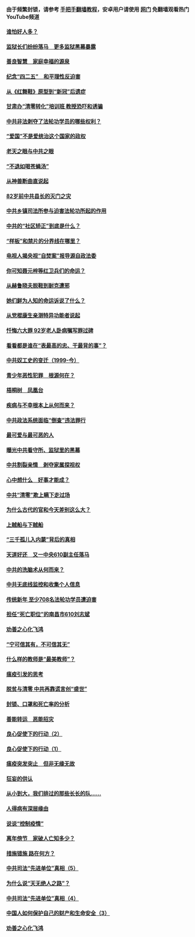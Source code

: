 #### 由于频繁封锁，请参考 [手把手翻墙教程](https://github.com/gfw-breaker/guides/wiki/)，安卓用户请使用 [网门](https://github.com/gfw-breaker/nogfw/blob/master/dl.md?t=04271601) 免翻墙观看热门YouTube频道 

#### [谁怕好人多？](../pages/19/423774.md?t=04271601) 

#### [监狱长们纷纷落马　更多监狱黑幕暴露](../pages/19/423787.md?t=04271601) 

#### [善良智慧　家庭幸福的源泉](../pages/19/423632.md?t=04271601) 

#### [纪念“四二五”　和平理性反迫害](../pages/19/423660.md?t=04271601) 

#### [从《红舞鞋》原型到“新冠”后遗症](../pages/19/423509.md?t=04271601) 

#### [甘肃办“清零转化”培训班 教授恐吓和诱骗](../pages/19/423498.md?t=04271601) 

#### [中共非法剥夺了法轮功学员的哪些权利？](../pages/19/423392.md?t=04271601) 

#### [“爱国”不是爱统治这个国家的政权](../pages/19/423029.md?t=04271601) 

#### [老天之眼与中共之眼](../pages/19/423378.md?t=04271601) 

#### [“不退如喝苍蝇汤”](../pages/19/423287.md?t=04271601) 

#### [从神兽断曲直说起](../pages/19/423201.md?t=04271601) 

#### [82岁前中共县长的灭门之灾](../pages/19/423055.md?t=04271601) 

#### [中共乡镇司法所参与迫害法轮功所起的作用](../pages/19/423064.md?t=04271601) 

#### [中共的“社区矫正”到底是什么？](../pages/19/422870.md?t=04271601) 

#### [“样板”和禁片的分界线在哪里？](../pages/19/422704.md?t=04271601) 

#### [电视人揭央视“自焚案”报导源自政法委](../pages/19/422770.md?t=04271601) 

#### [你可知聂元梓等红卫兵们的命运？](../pages/19/422848.md?t=04271601) 

#### [从赫鲁晓夫脱鞋到耐克遭邪](../pages/19/422826.md?t=04271601) 

#### [她们鲜为人知的命运诉说了什么？](../pages/19/422754.md?t=04271601) 

#### [从党棍康生亲测特异功能者说起](../pages/19/422657.md?t=04271601) 

#### [忏悔六大罪 92岁老人卧病嘱写罪过碑](../pages/19/422750.md?t=04271601) 

#### [看看都是谁在“表最高的忠、干最背的事”？](../pages/19/422703.md?t=04271601) 

#### [中共奴工史的变迁（1999-今）](../pages/19/422656.md?t=04271601) 

#### [青少年恶性犯罪　根源何在？](../pages/19/422449.md?t=04271601) 

#### [梧桐树　凤凰台](../pages/19/422442.md?t=04271601) 

#### [疾病与不幸根本上从何而来？](../pages/19/422438.md?t=04271601) 

#### [中共政法系统面临“倒查”违法罪行](../pages/19/422497.md?t=04271601) 

#### [最可爱与最可恶的人](../pages/19/422448.md?t=04271601) 

#### [曝光中共看守所、监狱里的黑幕](../pages/19/422390.md?t=04271601) 

#### [中共割裂亲情　剥夺家属探视权](../pages/19/422364.md?t=04271601) 

#### [心中想什么　好事才能成？](../pages/19/422318.md?t=04271601) 

#### [中共“清零”欺上瞒下走过场](../pages/19/422306.md?t=04271601) 

#### [为什么古代的官和今天差别这么大？](../pages/19/422228.md?t=04271601) 

#### [上贼船与下贼船](../pages/19/422276.md?t=04271601) 

#### [“三千孤儿入内蒙”背后的真相](../pages/19/422229.md?t=04271601) 

#### [天道好还　又一中央610副主任落马](../pages/19/422155.md?t=04271601) 

#### [中共的洗脑术从何而来？](../pages/19/422154.md?t=04271601) 

#### [中共无底线监控和收集个人信息](../pages/19/422039.md?t=04271601) 

#### [传统新年 至少708名法轮功学员遭迫害](../pages/19/421946.md?t=04271601) 

#### [担任“死亡职位”的南昌市610刘志斌](../pages/19/421957.md?t=04271601) 

#### [劝善之心化飞鸿](../pages/19/421164.md?t=04271601) 

#### [“宁可信其有，不可信其无”](../pages/19/421691.md?t=04271601) 

#### [什么样的教师是“最美教师”？](../pages/19/421755.md?t=04271601) 

#### [瘟疫引发的思考](../pages/19/421594.md?t=04271601) 

#### [脱贫与清零 中共再靠谎言创“盛世”](../pages/19/421590.md?t=04271601) 

#### [封锁、口罩和死亡率的分析](../pages/19/421495.md?t=04271601) 

#### [善能转运　恶能招灾](../pages/19/421334.md?t=04271601) 

#### [良心促使下的行动（2）](../pages/19/421361.md?t=04271601) 

#### [良心促使下的行动（1）](../pages/19/421302.md?t=04271601) 

#### [瘟疫突发突止　但非无缘无故](../pages/19/421281.md?t=04271601) 

#### [狂妄的供认](../pages/19/421199.md?t=04271601) 

#### [从小到大，我们排过的那些长长的队……](../pages/19/421243.md?t=04271601) 

#### [人得病有深层缘由](../pages/19/420864.md?t=04271601) 

#### [说说“控制疫情”](../pages/19/420831.md?t=04271601) 

#### [离年傍节　家破人亡知多少？](../pages/19/420563.md?t=04271601) 

#### [措施错施  路在何方？](../pages/19/420076.md?t=04271601) 

#### [中共司法“先进单位”真相（5）](../pages/19/419453.md?t=04271601) 

#### [为什么说“天无绝人之路”？](../pages/19/419618.md?t=04271601) 

#### [中共司法“先进单位”真相（4）](../pages/19/419452.md?t=04271601) 

#### [中国人如何保护自己的财产和生命安全（3）](../pages/19/419405.md?t=04271601) 

#### [劝善之心化飞鸿](../pages/19/418758.md?t=04271601) 

